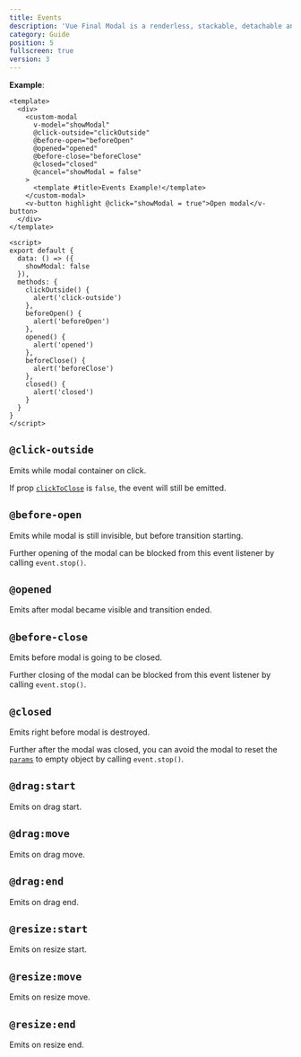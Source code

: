 ```yaml
---
title: Events
description: 'Vue Final Modal is a renderless, stackable, detachable and lightweight modal component.'
category: Guide
position: 5
fullscreen: true
version: 3
---
```


**Example**:

<v-events class="mb-4"></v-events>

<sfc-view>

```vue
<template>
  <div>
    <custom-modal
      v-model="showModal"
      @click-outside="clickOutside"
      @before-open="beforeOpen"
      @opened="opened"
      @before-close="beforeClose"
      @closed="closed"
      @cancel="showModal = false"
    >
      <template #title>Events Example!</template>
    </custom-modal>
    <v-button highlight @click="showModal = true">Open modal</v-button>
  </div>
</template>
```

```vue
<script>
export default {
  data: () => ({
    showModal: false
  }),
  methods: {
    clickOutside() {
      alert('click-outside')
    },
    beforeOpen() {
      alert('beforeOpen')
    },
    opened() {
      alert('opened')
    },
    beforeClose() {
      alert('beforeClose')
    },
    closed() {
      alert('closed')
    }
  }
}
</script>
```

</sfc-view>

## `@click-outside`

Emits while modal container on click.

<alert>

If prop [`clickToClose`](/reference/properties#clicktoclose) is `false`, the event will still be emitted.

</alert>

## `@before-open`

Emits while modal is still invisible, but before transition starting.

<alert>Further opening of the modal can be blocked from this event listener by calling `event.stop()`.</alert>

## `@opened`

Emits after modal became visible and transition ended.

## `@before-close`

Emits before modal is going to be closed.

<alert>Further closing of the modal can be blocked from this event listener by calling `event.stop()`.</alert>

## `@closed`

Emits right before modal is destroyed.

<alert>Further after the modal was closed, you can avoid the modal to reset the [`params`](/reference/params) to empty object by calling `event.stop()`.</alert>

## `@drag:start`

Emits on drag start.

## `@drag:move`

Emits on drag move.

## `@drag:end`

Emits on drag end.

## `@resize:start`

Emits on resize start.

## `@resize:move`

Emits on resize move.

## `@resize:end`

Emits on resize end.

